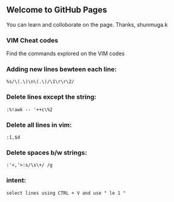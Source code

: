 ## Welcome to GitHub Pages
You can learn and colloborate on the page.
Thanks,
shunmuga.k

### VIM Cheat codes

Find the commands explored on the VIM codes

### Adding new lines bewteen each line:

```
%s/\(.\)\n\(.\)/\1\r\r\2/
```

### Delete lines except the string:

```
:%!awk -- '++c\%2
```


### Delete all lines in vim:

```
:1,$d
```

### Delete spaces b/w strings:

```
:'<,'>:s/\s\+/ /g
```

### intent:

```
select lines using CTRL + V and use " le 1 "
```
